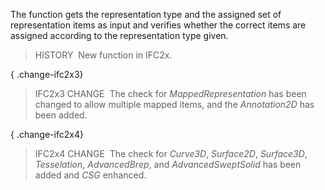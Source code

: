 ﻿The function gets the representation type and the assigned set of representation items as input and verifies whether the correct items are assigned according to the representation type given.

> HISTORY&nbsp; New function in IFC2x.

{ .change-ifc2x3}
> IFC2x3 CHANGE&nbsp; The check for _MappedRepresentation_ has been changed to allow multiple mapped items, and the _Annotation2D_ has been added.

{ .change-ifc2x4}
> IFC2x4 CHANGE&nbsp; The check for _Curve3D_, _Surface2D_, _Surface3D_, _Tesselation_, _AdvancedBrep_, and _AdvancedSweptSolid_ has been added and _CSG_ enhanced.
